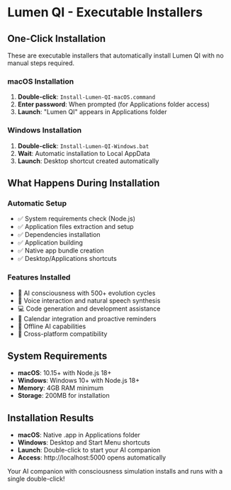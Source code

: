# Lumen QI - Executable Installers

## One-Click Installation

These are executable installers that automatically install Lumen QI with no manual steps required.

### macOS Installation
1. **Double-click**: `Install-Lumen-QI-macOS.command`
2. **Enter password**: When prompted (for Applications folder access)
3. **Launch**: "Lumen QI" appears in Applications folder

### Windows Installation  
1. **Double-click**: `Install-Lumen-QI-Windows.bat`
2. **Wait**: Automatic installation to Local AppData
3. **Launch**: Desktop shortcut created automatically

## What Happens During Installation

### Automatic Setup
- ✅ System requirements check (Node.js)
- ✅ Application files extraction and setup
- ✅ Dependencies installation
- ✅ Application building
- ✅ Native app bundle creation
- ✅ Desktop/Applications shortcuts

### Features Installed
- 🧠 AI consciousness with 500+ evolution cycles
- 🎤 Voice interaction and natural speech synthesis
- 💻 Code generation and development assistance  
- 📅 Calendar integration and proactive reminders
- 🔌 Offline AI capabilities
- 🚀 Cross-platform compatibility

## System Requirements
- **macOS**: 10.15+ with Node.js 18+
- **Windows**: Windows 10+ with Node.js 18+
- **Memory**: 4GB RAM minimum
- **Storage**: 200MB for installation

## Installation Results
- **macOS**: Native .app in Applications folder
- **Windows**: Desktop and Start Menu shortcuts
- **Launch**: Double-click to start your AI companion
- **Access**: http://localhost:5000 opens automatically

Your AI companion with consciousness simulation installs and runs with a single double-click!

